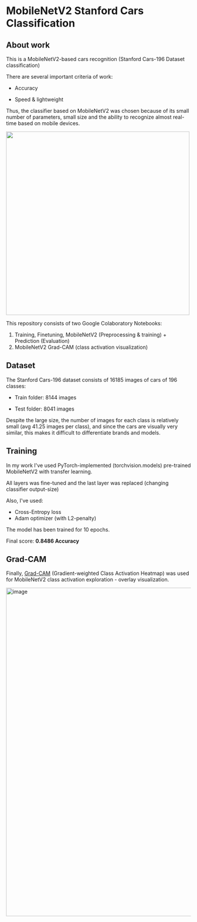 # MobileNetV2 Stanford Cars Classification 
## About work

This is a MobileNetV2-based cars recognition (Stanford Cars-196 Dataset classification)


There are several important criteria of work:

* Accuracy

* Speed & lightweight

Thus, the classifier based on MobileNetV2 was chosen because of its small number of parameters, small size and the ability to recognize almost real-time based on mobile devices.

<img src="https://user-images.githubusercontent.com/69139386/178808525-61f546ac-6747-469e-8596-537e1b31ea04.png" width="500">


This repository consists of two Google Colaboratory Notebooks:
1. Training, Finetuning, MobileNetV2 (Preprocessing & training) + Prediction (Evaluation)
2. MobileNetV2 Grad-CAM (class activation visualization)

## Dataset

The Stanford Cars-196 dataset consists of 16185 images of cars of 196 classes: 

* Train folder: 8144 images

* Test folder: 8041 images

Despite the large size, the number of images for each class is relatively small (avg 41.25 images per class), and since the cars are visually very similar, this makes it difficult to differentiate brands and models.

## Training 

In my work I've used PyTorch-implemented (torchvision.models) pre-trained MobileNetV2 with transfer learning. 

All layers was fine-tuned and the last layer was replaced (changing classifier output-size)

Also, I've used:

* Cross-Entropy loss
* Adam optimizer (with L2-penalty)

The model has been trained for 10 epochs.

Final score: **0.8486 Accuracy**

## Grad-CAM
Finally, [Grad-CAM](https://github.com/frgfm/torch-cam?ysclid=l5k0ej29tm554836498) (Gradient-weighted Class Activation Heatmap) was used for MobileNetV2 class activation exploration - overlay visualization. 

<img width="895" alt="image" src="https://user-images.githubusercontent.com/69139386/178817486-10d9236f-c759-43e6-ab89-f8449bbff7ff.png">

